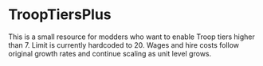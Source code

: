 # TroopTiersPlus

This is a small resource for modders who want to enable Troop tiers higher than 7. Limit is currently hardcoded to 20.
Wages and hire costs follow original growth rates and continue scaling as unit level grows.
